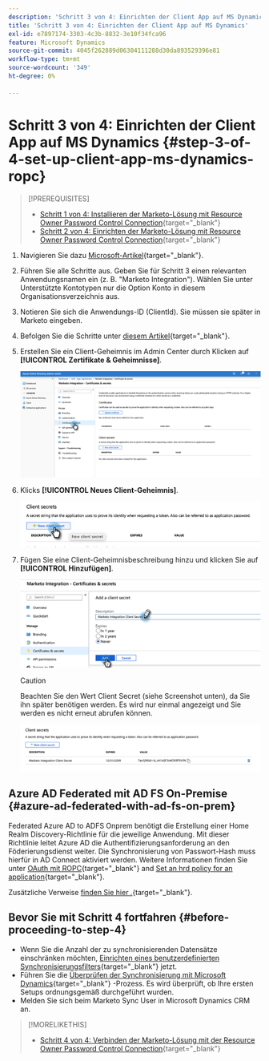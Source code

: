 ```yaml
---
description: 'Schritt 3 von 4: Einrichten der Client App auf MS Dynamics - Marketo Docs - Produktdokumentation'
title: 'Schritt 3 von 4: Einrichten der Client App auf MS Dynamics'
exl-id: e7897174-3303-4c3b-8832-3e10f34fca96
feature: Microsoft Dynamics
source-git-commit: 4045f262889d06304111288d30da893529396e81
workflow-type: tm+mt
source-wordcount: '349'
ht-degree: 0%

---
```


# Schritt 3 von 4: Einrichten der Client App auf MS Dynamics {#step-3-of-4-set-up-client-app-ms-dynamics-ropc}

>[!PREREQUISITES]
>
>* [Schritt 1 von 4: Installieren der Marketo-Lösung mit Resource Owner Password Control Connection](/help/marketo/product-docs/crm-sync/microsoft-dynamics-sync/sync-setup/microsoft-dynamics-365-with-ropc-connection/step-1-of-4-install.md){target="_blank"}
>* [Schritt 2 von 4: Einrichten der Marketo-Lösung mit Resource Owner Password Control Connection](/help/marketo/product-docs/crm-sync/microsoft-dynamics-sync/sync-setup/microsoft-dynamics-365-with-ropc-connection/step-2-of-4-set-up.md){target="_blank"}

1. Navigieren Sie dazu [Microsoft-Artikel](https://docs.microsoft.com/en-us/powerapps/developer/common-data-service/walkthrough-register-app-azure-active-directory#create-an-application-registration){target="_blank"}.

1. Führen Sie alle Schritte aus. Geben Sie für Schritt 3 einen relevanten Anwendungsnamen ein (z. B. &quot;Marketo Integration&quot;). Wählen Sie unter Unterstützte Kontotypen nur die Option Konto in diesem Organisationsverzeichnis aus.

1. Notieren Sie sich die Anwendungs-ID (ClientId). Sie müssen sie später in Marketo eingeben.

1. Befolgen Sie die Schritte unter [diesem Artikel](/help/marketo/product-docs/crm-sync/microsoft-dynamics-sync/sync-setup/grant-consent-for-client-id-and-app-registration.md){target="_blank"}.

1. Erstellen Sie ein Client-Geheimnis im Admin Center durch Klicken auf **[!UICONTROL Zertifikate &amp; Geheimnisse]**.

   ![](assets/step-3-of-4-set-up-client-app-ms-dynamics-ropc-1.png)

1. Klicks **[!UICONTROL Neues Client-Geheimnis]**.

   ![](assets/step-3-of-4-set-up-client-app-ms-dynamics-ropc-2.png)

1. Fügen Sie eine Client-Geheimnisbeschreibung hinzu und klicken Sie auf **[!UICONTROL Hinzufügen]**.

   ![](assets/step-3-of-4-set-up-client-app-ms-dynamics-ropc-3.png)

   >[!CAUTION]
   >
   >Beachten Sie den Wert Client Secret (siehe Screenshot unten), da Sie ihn später benötigen werden. Es wird nur einmal angezeigt und Sie werden es nicht erneut abrufen können.

   ![](assets/step-3-of-4-set-up-client-app-ms-dynamics-ropc-4.png)

## Azure AD Federated mit AD FS On-Premise {#azure-ad-federated-with-ad-fs-on-prem}

Federated Azure AD to ADFS Onprem benötigt die Erstellung einer Home Realm Discovery-Richtlinie für die jeweilige Anwendung. Mit dieser Richtlinie leitet Azure AD die Authentifizierungsanforderung an den Föderierungsdienst weiter. Die Synchronisierung von Passwort-Hash muss hierfür in AD Connect aktiviert werden. Weitere Informationen finden Sie unter [OAuth mit ROPC](https://docs.microsoft.com/en-us/azure/active-directory/develop/v2-oauth-ropc){target="_blank"} and [Set an hrd policy for an application](https://docs.microsoft.com/en-us/azure/active-directory/manage-apps/configure-authentication-for-federated-users-portal#example-set-an-hrd-policy-for-an-application){target="_blank"}.

Zusätzliche Verweise [finden Sie hier .](https://docs.microsoft.com/en-us/azure/active-directory/reports-monitoring/concept-all-sign-ins#:~:text=Interactive%20user%20sign%2Dins%20are,as%20the%20Microsoft%20Authenticator%20app.&amp;text=This%20report%20also%20include%20federated,are%20federated%20to%20Azure%20AD.){target="_blank"}.

## Bevor Sie mit Schritt 4 fortfahren {#before-proceeding-to-step-4}

* Wenn Sie die Anzahl der zu synchronisierenden Datensätze einschränken möchten, [Einrichten eines benutzerdefinierten Synchronisierungsfilters](/help/marketo/product-docs/crm-sync/microsoft-dynamics-sync/create-a-custom-dynamics-sync-filter.md){target="_blank"} jetzt.
* Führen Sie die [Überprüfen der Synchronisierung mit Microsoft Dynamics](/help/marketo/product-docs/crm-sync/microsoft-dynamics-sync/sync-setup/validate-microsoft-dynamics-sync.md){target="_blank"} -Prozess. Es wird überprüft, ob Ihre ersten Setups ordnungsgemäß durchgeführt wurden.
* Melden Sie sich beim Marketo Sync User in Microsoft Dynamics CRM an.

>[!MORELIKETHIS]
>
>* [Schritt 4 von 4: Verbinden der Marketo-Lösung mit der Resource Owner Password Control Connection](/help/marketo/product-docs/crm-sync/microsoft-dynamics-sync/sync-setup/microsoft-dynamics-365-with-ropc-connection/step-4-of-4-connect.md){target="_blank"}
